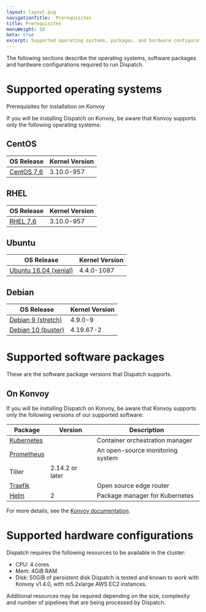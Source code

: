 ```yaml
---
layout: layout.pug
navigationTitle:  Prerequisites
title: Prerequisites
menuWeight: 10
beta: true
excerpt: Supported operating systems, packages, and hardware configurations
---
```

The following sections describe the operating systems, software packages and hardware configurations required to run Dispatch.

# Supported operating systems 

Prerequisites for installation on Konvoy

If you will be installing Dispatch on Konvoy, be aware that Konvoy supports only the following operating systems:

## CentOS

| OS Release | Kernel Version |
|------------|----------------|
| [CentOS 7.6][centos_7_6] | 3.10.0-957 |

## RHEL

| OS Release | Kernel Version |
|------------|----------------|
| [RHEL 7.6][rhel_7_6] | 3.10.0-957 |

## Ubuntu

| OS Release | Kernel Version |
|------------|----------------|
| [Ubuntu 16.04 (xenial)][ubuntu_16] | 4.4.0-1087 |

## Debian

| OS Release | Kernel Version |
|------------|----------------|
| [Debian 9 (stretch)][debian_9] | 4.9.0-9 |
| [Debian 10 (buster)][debian_10] | 4.19.67-2 |

[centos_7_6]: https://wiki.centos.org/Manuals/ReleaseNotes/CentOS7.1810
[rhel_7_6]: https://access.redhat.com/documentation/en-us/red_hat_enterprise_linux/7/html/7.6_release_notes/index
[ubuntu_16]: https://wiki.ubuntu.com/XenialXerus/ReleaseNotes
[debian_9]: https://www.debian.org/releases/stretch/releasenotes
[debian_10]: https://www.debian.org/releases/buster/releasenotes

# Supported software packages

These are the software package versions that Dispatch supports.    


## On Konvoy

If you will be installing Dispatch on Konvoy, be aware that Konvoy supports only the following versions of our supported software:

| Package | Version | Description |
|-----|-----|-----|
| [Kubernetes](https://kubernetes.io/) |   | Container orchestration manager  |
| [Prometheus](https://prometheus.io/) |   |  An open-source monitoring system  |
| Tiller | 2.14.2 or later  |   |
| [Traefik](https://docs.traefik.io/) |    |Open source edge router  |
| [Helm](https://helm.sh/) |  2 | Package manager for Kubernetes |

For more details, see the [Konvoy documentation](/dkp/konvoy/).

# Supported hardware configurations

Dispatch requires the following resources to be available in the cluster:
- CPU: 4 cores
- Mem: 4GiB RAM
- Disk: 50GiB of persistent disk
Dispatch is tested and known to work with Konvoy v1.4.0, with m5.2xlarge AWS EC2 instances.

Additional resources may be required depending on the size, complexity and number of pipelines that are being processed by Dispatch.
